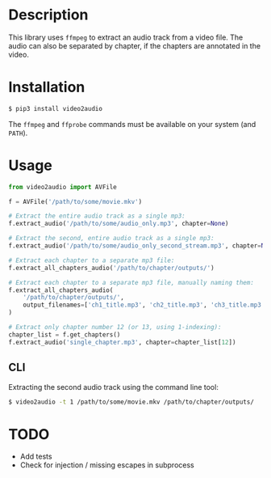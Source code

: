 
# Description

This library uses `ffmpeg` to extract an audio track from a video file.  The audio can also be separated by chapter, if the chapters are annotated in the video.

# Installation

```sh
$ pip3 install video2audio
```

The `ffmpeg` and `ffprobe` commands must be available on your system (and `PATH`).

# Usage

```python
from video2audio import AVFile

f = AVFile('/path/to/some/movie.mkv')

# Extract the entire audio track as a single mp3:
f.extract_audio('/path/to/some/audio_only.mp3', chapter=None)

# Extract the second, entire audio track as a single mp3:
f.extract_audio('/path/to/some/audio_only_second_stream.mp3', chapter=None, stream=1)

# Extract each chapter to a separate mp3 file:
f.extract_all_chapters_audio('/path/to/chapter/outputs/')

# Extract each chapter to a separate mp3 file, manually naming them:
f.extract_all_chapters_audio(
    '/path/to/chapter/outputs/',
    output_filenames=['ch1_title.mp3', 'ch2_title.mp3', 'ch3_title.mp3']
)

# Extract only chapter number 12 (or 13, using 1-indexing):
chapter_list = f.get_chapters()
f.extract_audio('single_chapter.mp3', chapter=chapter_list[12])
```

## CLI

Extracting the second audio track using the command line tool:

```sh
$ video2audio -t 1 /path/to/some/movie.mkv /path/to/chapter/outputs/
```

# TODO

* Add tests
* Check for injection / missing escapes in subprocess

